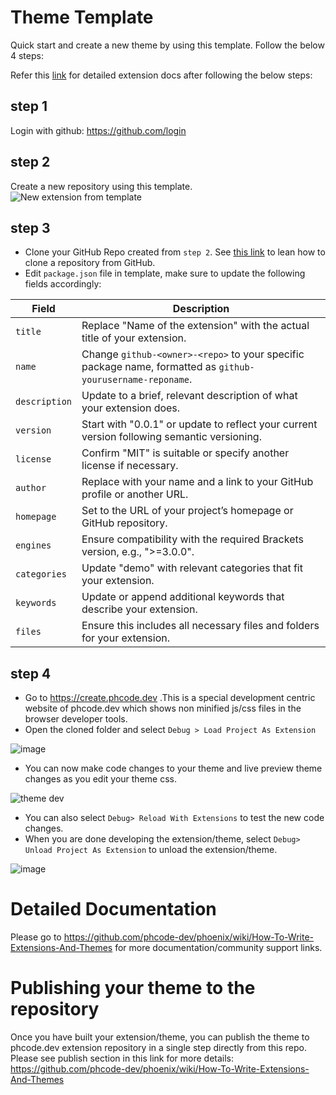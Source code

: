 # Theme Template

Quick start and create a new theme by using this template. Follow the below 4 steps:

Refer this [link](https://github.com/phcode-dev/phoenix/wiki/How-To-Write-Extensions-And-Themes) for detailed extension docs after following the below steps:

## step 1

Login with github: https://github.com/login

## step 2

Create a new repository using this template.
![New extension from template](https://user-images.githubusercontent.com/5336369/223931565-2708e516-a422-4e7b-9d89-9ac48c919c3d.gif)

## step 3

* Clone your GitHub Repo created from `step 2`. See [this link](https://docs.github.com/en/repositories/creating-and-managing-repositories/cloning-a-repository) to lean how to clone a repository from GitHub.
* Edit `package.json` file in template, make sure to update the following fields accordingly:

| Field       | Description                                                            |
|-------------|------------------------------------------------------------------------|
| `title`     | Replace "Name of the extension" with the actual title of your extension. |
| `name`      | Change `github-<owner>-<repo>` to your specific package name, formatted as `github-yourusername-reponame`. |
| `description` | Update to a brief, relevant description of what your extension does.  |
| `version`   | Start with "0.0.1" or update to reflect your current version following semantic versioning. |
| `license`   | Confirm "MIT" is suitable or specify another license if necessary.     |
| `author`    | Replace with your name and a link to your GitHub profile or another URL. |
| `homepage`  | Set to the URL of your project’s homepage or GitHub repository.        |
| `engines`   | Ensure compatibility with the required Brackets version, e.g., ">=3.0.0". |
| `categories`| Update "demo" with relevant categories that fit your extension.         |
| `keywords`  | Update or append additional keywords that describe your extension.    |
| `files`     | Ensure this includes all necessary files and folders for your extension. |


## step 4

* Go to https://create.phcode.dev .This is a special development centric website of phcode.dev which shows non minified js/css files in the browser developer tools.
* Open the cloned folder and select `Debug > Load Project As Extension`

![image](https://user-images.githubusercontent.com/5336369/224746152-0416a862-891a-4fe1-b9dd-09add25a6cc0.png)


* You can now make code changes to your theme and live preview theme changes as you edit your theme css.

![theme dev](https://user-images.githubusercontent.com/5336369/222974377-e3c04920-dd2b-4eab-be35-57df403ff249.gif)
* You can also select `Debug> Reload With Extensions` to test the new code changes.
* When you are done developing the extension/theme, select `Debug> Unload Project As Extension` to unload the extension/theme.

![image](https://user-images.githubusercontent.com/5336369/224747590-556dff1d-5b29-41c3-88a0-3ce72ab643d0.png)

# Detailed Documentation

Please go to https://github.com/phcode-dev/phoenix/wiki/How-To-Write-Extensions-And-Themes for more documentation/community support links.

# Publishing your theme to the repository
Once you have built your extension/theme, you can publish the theme to phcode.dev extension repository in a single step directly from this repo.
Please see publish section in this link for more details: https://github.com/phcode-dev/phoenix/wiki/How-To-Write-Extensions-And-Themes